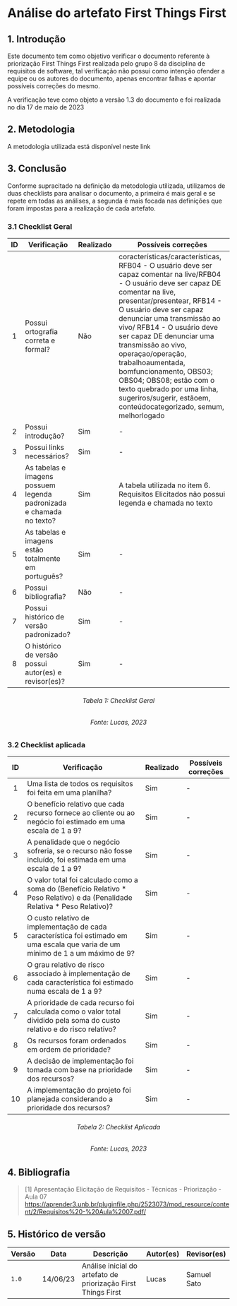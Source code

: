 # Análise do artefato First Things First

## 1. Introdução

Este documento tem como objetivo verificar o documento referente à priorização First Things First realizada pelo grupo 8 da disciplina de requisitos de software, tal verificação não possui como intenção ofender a equipe ou os autores do documento, apenas encontrar falhas e apontar possíveis correções do mesmo.

A verificação teve como objeto a versão 1.3 do documento e foi realizada no dia 17 de maio de 2023
## 2. Metodologia

A metodologia utilizada está disponível neste link

## 3. Conclusão

Conforme supracitado na definição da metodologia utilizada, utilizamos de duas checklists para analisar o documento, a primeira é mais geral e se repete em todas as análises, a segunda é mais focada nas definições que foram impostas para a realização de cada artefato.

### 3.1 Checklist Geral

<center>

| ID  | Verificação                                                          | Realizado | Possíveis correções |
| :-: | -------------------------------------------------------------------- | --------- | ------------------- |
|  1  | Possui ortografia correta e formal?                                  | Não       | coracterísticas/características, RFB04 - O usuário deve ser capaz comentar na live/RFB04 - O usuário deve ser capaz DE comentar na live, presentar/presentear, RFB14 - O usuário deve ser capaz denunciar uma transmissão ao vivo/ RFB14 - O usuário deve ser capaz DE denunciar uma transmissão ao vivo, operaçao/operação, trabalhoaumentada, bomfuncionamento, OBS03; OBS04; OBS08; estão com o texto quebrado por uma linha, sugeriros/sugerir, estãoem, conteúdocategorizado, semum, melhorlogado |
|  2  | Possui introdução?                                                   | Sim       | -                   |
|  3  | Possui links necessários?                                            | Sim       | -                   |
|  4  | As tabelas e imagens possuem legenda padronizada e chamada no texto? | Sim       | A tabela utilizada no item 6. Requisitos Elicitados não possui legenda e chamada no texto |
|  5  | As tabelas e imagens estão totalmente em português?                  | Sim       | -                   |
|  6  | Possui bibliografia?                                                 | Não       | -                   |
|  7  | Possui histórico de versão padronizado?                              | Sim       | -                   |
|  8  | O histórico de versão possui autor(es) e revisor(es)?                | Sim       | -                   |

</center>

<h6 align="center">Tabela 1: Checklist Geral</h6>
<h6 align="center">Fonte: Lucas, 2023</h6>

### 3.2 Checklist aplicada

<center>

| ID  | Verificação                                                                                                          | Realizado | Possíveis correções |
| :-: | -------------------------------------------------------------------------------------------------------------------- | --------- | ------------------- |
|  1  | Uma lista de todos os requisitos foi feita em uma planilha?                                                                       | Sim       | -                   |
|  2  | O benefício relativo que cada recurso fornece ao cliente ou ao negócio foi estimado em uma escala de 1 a 9?                       | Sim       | -                   |
|  3  | A penalidade que o negócio sofreria, se o recurso não fosse incluído, foi estimada em uma escala de 1 a 9?                        | Sim       | -                   |
|  4  | O valor total foi calculado como a soma do (Benefício Relativo * Peso Relativo) e da (Penalidade Relativa * Peso Relativo)?       | Sim       | -                   |
|  5  | O custo relativo de implementação de cada característica foi estimado em uma escala que varia de um mínimo de 1 a um máximo de 9? | Sim       | -                   |
|  6  | O grau relativo de risco associado à implementação de cada característica foi estimado numa escala de 1 a 9?                      | Sim       | -                   |
|  7  | A prioridade de cada recurso foi calculada como o valor total dividido pela soma do custo relativo e do risco relativo?           | Sim       | -                   |
|  8  | Os recursos foram ordenados em ordem de prioridade?                                                                               | Sim       | -                   |
|  9  | A decisão de implementação foi tomada com base na prioridade dos recursos?                                                        | Sim       | -                   |
| 10  | A implementação do projeto foi planejada considerando a prioridade dos recursos?                                                  | Sim       | -                   |

</center>

<h6 align="center">Tabela 2: Checklist Aplicada</h6>
<h6 align="center">Fonte: Lucas, 2023</h6>

## 4. Bibliografia

> [1] Apresentação Elicitação de Requisitos - Técnicas - Priorização - Aula 07 <https://aprender3.unb.br/pluginfile.php/2523073/mod_resource/content/2/Requisitos%20-%20Aula%2007.pdf/>

## 5. Histórico de versão

|  Versão  |   Data   |                      Descrição                      |    Autor(es)   |  Revisor(es)  |
| -------- | -------- | --------------------------------------------------- | -------------- | ------------- |
|  `1.0`   | 14/06/23 | Análise inicial do artefato de priorização First Things First | Lucas | Samuel Sato  |